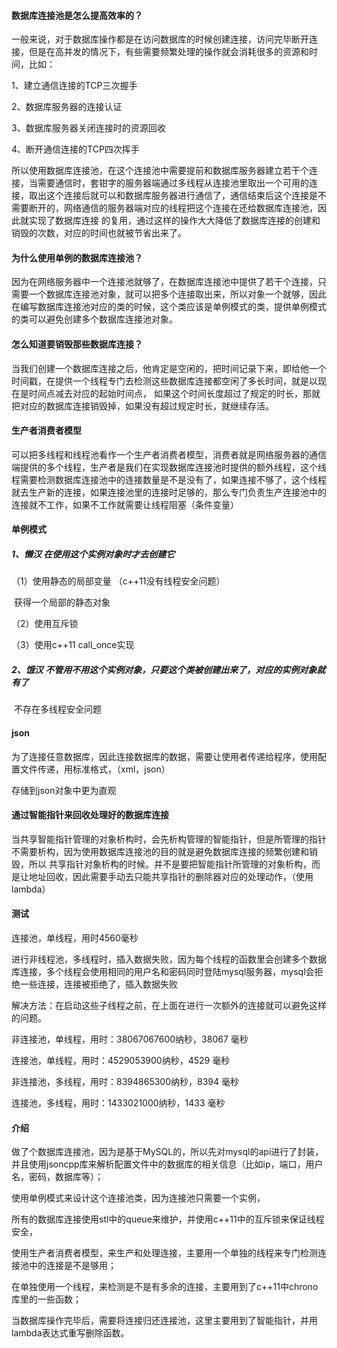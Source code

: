 #### 数据库连接池是怎么提高效率的？

一般来说，对于数据库操作都是在访问数据库的时候创建连接，访问完毕断开连接，但是在高并发的情况下，有些需要频繁处理的操作就会消耗很多的资源和时间，比如：

1、建立通信连接的TCP三次握手

2、数据库服务器的连接认证

3、数据库服务器关闭连接时的资源回收

4、断开通信连接的TCP四次挥手

所以使用数据库连接池，在这个连接池中需要提前和数据库服务器建立若干个连接，当需要通信时，套钳字的服务器端通过多线程从连接池里取出一个可用的连接，取出这个连接后就可以和数据库服务器进行通信了，通信结束后这个连接是不需要断开的，网络通信的服务器端对应的线程把这个连接在还给数据库连接池，因此就实现了数据库连接 的复用，通过这样的操作大大降低了数据库连接的创建和销毁的次数，对应的时间也就被节省出来了。

#### 为什么使用单例的数据库连接池？

因为在网络服务器中一个连接池就够了，在数据库连接池中提供了若干个连接，只需要一个数据库连接池对象，就可以把多个连接取出来，所以对象一个就够，因此在编写数据库连接池对应的类的时候，这个类应该是单例模式的类，提供单例模式的类可以避免创建多个数据库连接池对象。



#### 怎么知道要销毁那些数据库连接？

当我们创建一个数据库连接之后，他肯定是空闲的，把时间记录下来，即给他一个时间戳，在提供一个线程专门去检测这些数据库连接都空闲了多长时间，就是以现在是时间点减去对应的起始时间点， 如果这个时间长度超过了规定的时长，那就把对应的数据库连接销毁掉，如果没有超过规定时长，就继续存活。



#### 生产者消费者模型

可以把多线程和线程池看作一个生产者消费者模型，消费者就是网络服务器的通信端提供的多个线程，生产者是我们在实现数据库连接池时提供的额外线程，这个线程需要检测数据库连接池中的连接数量是不是没有了，如果连接不够了，这个线程就去生产新的连接，如果连接池里的连接时足够的，那么专门负责生产连接池中的连接就不工作，如果不工作就需要让线程阻塞（条件变量） 

#### 单例模式

##### 1、懒汉	在使用这个实例对象时才去创建它

（1）使用静态的局部变量 （c++11没有线程安全问题）

​		获得一个局部的静态对象

（2）使用互斥锁

（3）使用c++11 call_once实现

##### 2、饿汉	不管用不用这个实例对象，只要这个类被创建出来了，对应的实例对象就有了

​	不存在多线程安全问题

#### json

为了连接任意数据库，因此连接数据库的数据，需要让使用者传递给程序，使用配置文件传递，用标准格式，（xml，json）

存储到json对象中更为直观

#### 通过智能指针来回收处理好的数据库连接

当共享智能指针管理的对象析构时，会先析构管理的智能指针，但是所管理的指针不需要析构，因为使用数据库连接池的目的就是避免数据库连接的频繁创建和销毁，所以 共享指针对象析构的时候。并不是要把智能指针所管理的对象析构，而是让地址回收，因此需要手动去只能共享指针的删除器对应的处理动作，（使用lambda）



#### 测试

连接池，单线程，用时4560毫秒

进行非线程池，多线程时，插入数据失败，因为每个线程的函数里会创建多个数据库连接，多个线程会使用相同的用户名和密码同时登陆mysql服务器，mysql会拒绝一些连接，连接被拒绝了，插入数据失败

解决方法：在启动这些子线程之前，在上面在进行一次额外的连接就可以避免这样的问题。

非连接池，单线程，用时：38067067600纳秒，38067 毫秒

连接池，单线程，用时：4529053900纳秒，4529 毫秒

非连接池，多线程，用时：8394865300纳秒，8394 毫秒

连接池，多线程，用时：1433021000纳秒，1433 毫秒

#### 介绍

做了个数据库连接池，因为是基于MySQL的，所以先对mysql的api进行了封装，并且使用jsoncpp库来解析配置文件中的数据库的相关信息（比如ip，端口，用户名，密码，数据库等）；

使用单例模式来设计这个连接池类，因为连接池只需要一个实例，

所有的数据库连接使用stl中的queue来维护，并使用c++11中的互斥锁来保证线程安全，

使用生产者消费者模型，来生产和处理连接，主要用一个单独的线程来专门检测连接池中的连接是不是够用；

在单独使用一个线程，来检测是不是有多余的连接，主要用到了c++11中chrono库里的一些函数；

当数据库操作完毕后，需要将连接归还连接池，这里主要用到了智能指针，并用lambda表达式重写删除函数。



